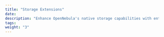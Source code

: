 ```yaml
---
title: "Storage Extensions"
date:
description: "Enhance OpenNebula's native storage capabilities with enterprise-grade integrations:"
tags:
weight: "3"
---
```

